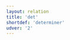 ```yaml
---
layout: relation
title: 'det'
shortdef: 'determiner'
udver: '2'
---
```

<!-- Interlanguage links updated Út zář 29 20:23:28 CEST 2020 -->
